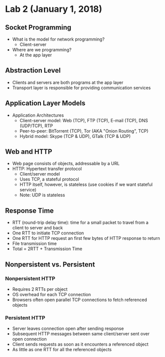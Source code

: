 # Lab 2 (January 1, 2018)
## Socket Programming
* What is the model for network programming? 
  * Client-server
* Where are we programming?
  * At the app layer
## Abstraction Level
* Clients and servers are both programs at the app layer
* Transport layer is responsible for providing communication services
## Application Layer Models
* Application Architectures
  * Client-server model: Web (TCP), FTP (TCP), E-mail (TCP), DNS (UDP/TCP), RTP
  * Peer-to-peer: BitTorrent (TCP), Tor (AKA "Onion Routing", TCP)
  * Hybrid model: Skype (TCP & UDP), GTalk (TCP & UDP)
## Web and HTTP
* Web page consists of objects, addressable by a URL
* HTTP: Hypertext transfer protocol
  * Client/server model
  * Uses TCP, a stateful protocol
  * HTTP itself, however, is stateless (use cookies if we want stateful service)
  * Note: UDP is stateless
## Response Time
* RTT (round-trip delay time): time for a small packet to travel from a client to server and back
* One RTT to initiate TCP connection
* One RTT for HTTP request an first few bytes of HTTP response to return
* File transmission time
* Total = 2RTT + Transmission Time
## Nonpersistent vs. Persistent
### Nonpersistent HTTP
* Requires 2 RTTs per object
* OS overhead for each TCP connection
* Browsers often open parallel TCP connections to fetch referenced objects
### Persistent HTTP
* Server leaves connection open after sending response
* Subsequent HTTP messages between same client/server sent over open connection
* Client sends requests as soon as it encounters a referenced object
* As little as one RTT for all the referenced objects
